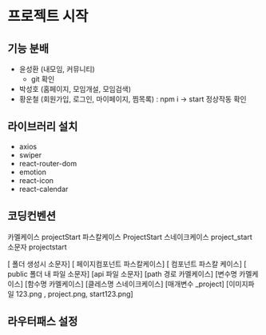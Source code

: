 # 프로젝트 시작

## 기능 분배

- 윤성환 (내모임, 커뮤니티)
  - git 확인
- 박성호 (홈페이지, 모임개설, 모임검색)
- 황운철 (회원가입, 로그인, 마이페이지, 찜목록)
  : npm i -> start 정상작동 확인

## 라이브러리 설치

- axios
- swiper
- react-router-dom
- emotion
- react-icon
- react-calendar

## 코딩컨벤션

카멜케이스 projectStart
파스칼케이스 ProjectStart
스네이크케이스 project_start
소문자 projectstart

[ 폴더 생성시 소문자]
[ 페이지컴포넌트 파스칼케이스]
[ 컴포넌트 파스칼 케이스]
[ public 폴더 내 파일 소문자]
[api 파일 소문자]
[path 경로 카멜케이스]
[변수명 카멜케이스]
[함수명 카멜케이스]
[클레스명 스네이크케이스]
[매개변수 _project]
[이미지파일 123.png , project.png, start123.png]

## 라우터패스 설정
